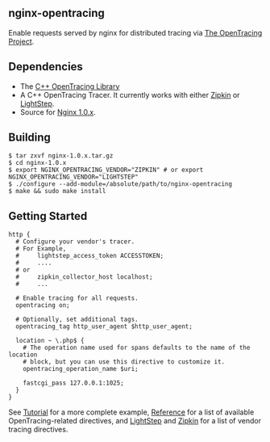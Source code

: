 nginx-opentracing
-----------------

Enable requests served by nginx for distributed tracing via [The OpenTracing Project](opentracing.io).

Dependencies
------------
- The [C++ OpenTracing Library](https://github.com/opentracing/opentracing-cpp)
- A C++ OpenTracing Tracer. It currently works with either
[Zipkin](https://github.com/rnburn/zipkin-cpp-opentracing) or
[LightStep](https://github.com/lightstep/lightstep-tracer-cpp).
- Source for [Nginx 1.0.x](http://nginx.org/).

Building
--------
```
$ tar zxvf nginx-1.0.x.tar.gz
$ cd nginx-1.0.x
$ export NGINX_OPENTRACING_VENDOR="ZIPKIN" # or export NGINX_OPENTRACING_VENDOR="LIGHTSTEP"
$ ./configure --add-module=/absolute/path/to/nginx-opentracing
$ make && sudo make install
```


Getting Started
---------------
```
http {
  # Configure your vendor's tracer.
  # For Example,
  #     lightstep_access_token ACCESSTOKEN;
  #     ....
  # or
  #     zipkin_collector_host localhost;
  #     ...

  # Enable tracing for all requests.
  opentracing on;

  # Optionally, set additional tags.
  opentracing_tag http_user_agent $http_user_agent;

  location ~ \.php$ {
    # The operation name used for spans defaults to the name of the location
    # block, but you can use this directive to customize it.
    opentracing_operation_name $uri;

    fastcgi_pass 127.0.0.1:1025;
  }
}
```

See [Tutorial](doc/Tutorial.md) for a more complete example, [Reference](doc/Directives.md)
for a list of available OpenTracing-related directives, and [LightStep](lightstep/doc/Directives.md)
and [Zipkin](zipkin/doc/Directives.md) for a list of vendor tracing directives.

